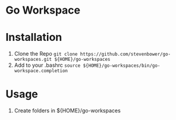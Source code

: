 Go Workspace
====

# Installation
1. Clone the Repo
```git clone https://github.com/stevenbower/go-workspaces.git ${HOME}/go-workspaces```
2. Add to your .bashrc
```source ${HOME}/go-workspaces/bin/go-workspace.completion```

# Usage
1. Create folders in ${HOME}/go-workspaces
